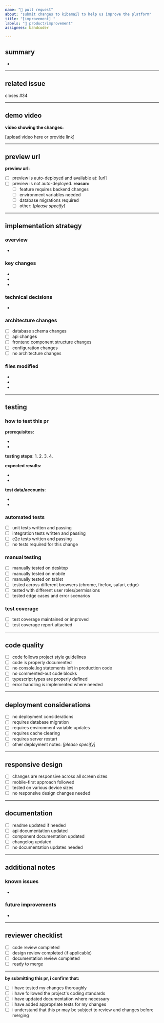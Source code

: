 ```yaml
---
name: "🚀 pull request"
about: "submit changes to kibamail to help us improve the platform"
title: "[improvement] "
labels: "🥒 product/improvement"
assignees: bahdcoder

---
```


## **summary**

<!-- provide a brief description of the changes in this pr -->

*

---

## **related issue**

<!-- link to the issue this pr addresses -->
closes #34

---

## **demo video**

<!-- please provide a video demonstrating the changes made -->
<!-- you can drag and drop a video file here or provide a link -->

**video showing the changes:**
<!-- replace with actual video or link -->
[upload video here or provide link]

---

## **preview url**

<!-- if applicable, provide a preview url where the changes can be viewed -->
**preview url:** 
<!-- replace with actual preview url -->
- [ ] preview is auto-deployed and available at: [url]
- [ ] preview is not auto-deployed. **reason:** 
  - [ ] feature requires backend changes
  - [ ] environment variables needed
  - [ ] database migrations required
  - [ ] other: _[please specify]_

---

## **implementation strategy**

### **overview**
<!-- describe the overall approach taken to implement this feature/fix -->

*

### **key changes**
<!-- list the main changes made -->
- 
- 
- 

### **technical decisions**
<!-- explain any important technical decisions made during implementation -->

*

### **architecture changes**
<!-- describe any changes to the overall architecture -->
- [ ] database schema changes
- [ ] api changes
- [ ] frontend component structure changes
- [ ] configuration changes
- [ ] no architecture changes

### **files modified**
<!-- list the main files that were modified -->
- 
- 
- 

---

## **testing**

### **how to test this pr**
<!-- provide step-by-step instructions for reviewers to test the changes -->

**prerequisites:**
<!-- list any setup requirements -->
- 
- 

**testing steps:**
1. 
2. 
3. 
4. 

**expected results:**
<!-- describe what should happen when following the testing steps -->
- 
- 

**test data/accounts:**
<!-- if specific test data or accounts are needed -->
- 
- 

### **automated tests**
- [ ] unit tests written and passing
- [ ] integration tests written and passing
- [ ] e2e tests written and passing
- [ ] no tests required for this change

### **manual testing**
- [ ] manually tested on desktop
- [ ] manually tested on mobile
- [ ] manually tested on tablet
- [ ] tested across different browsers (chrome, firefox, safari, edge)
- [ ] tested with different user roles/permissions
- [ ] tested edge cases and error scenarios

### **test coverage**
<!-- if applicable, mention test coverage percentage or specific areas covered -->
- [ ] test coverage maintained or improved
- [ ] test coverage report attached

---

## **code quality**

- [ ] code follows project style guidelines
- [ ] code is properly documented
- [ ] no console.log statements left in production code
- [ ] no commented-out code blocks
- [ ] typescript types are properly defined
- [ ] error handling is implemented where needed

---

## **deployment considerations**

- [ ] no deployment considerations
- [ ] requires database migration
- [ ] requires environment variable updates
- [ ] requires cache clearing
- [ ] requires server restart
- [ ] other deployment notes: _[please specify]_

---

## **responsive design**

- [ ] changes are responsive across all screen sizes
- [ ] mobile-first approach followed
- [ ] tested on various device sizes
- [ ] no responsive design changes needed

---

## **documentation**

- [ ] readme updated if needed
- [ ] api documentation updated
- [ ] component documentation updated
- [ ] changelog updated
- [ ] no documentation updates needed

---

## **additional notes**

<!-- any additional information that reviewers should know -->

### **known issues**
<!-- list any known issues or limitations -->
- 

### **future improvements**
<!-- suggest any future improvements or follow-up tasks -->
- 

---

## **reviewer checklist**

<!-- for reviewers to check off -->
- [ ] code review completed
- [ ] design review completed (if applicable)
- [ ] documentation review completed
- [ ] ready to merge

---

**by submitting this pr, i confirm that:**
- [ ] i have tested my changes thoroughly
- [ ] i have followed the project's coding standards
- [ ] i have updated documentation where necessary
- [ ] i have added appropriate tests for my changes
- [ ] i understand that this pr may be subject to review and changes before merging
